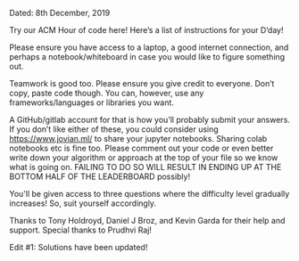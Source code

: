 Dated: 8th December, 2019

Try our ACM Hour of code here! Here’s a list of instructions for your D’day!

Please ensure you have access to a laptop, a good internet connection, and perhaps a notebook/whiteboard in case you would like to figure something out.

Teamwork is good too. Please ensure you give credit to everyone. Don’t copy, paste code though. You can, however, use any frameworks/languages or libraries you want.

A GitHub/gitlab account for that is how you’ll probably submit your answers. If you don’t like either of these, you could consider using https://www.jovian.ml/ to share your jupyter notebooks. Sharing colab notebooks etc is fine too. Please comment out your code or even better write down your algorithm or approach at the top of your file so we know what is going on. FAILING TO DO SO WILL RESULT IN ENDING UP AT THE BOTTOM HALF OF THE LEADERBOARD possibly!

You'll be given access to three questions where the difficulty level gradually increases! So, suit yourself accordingly.

Thanks to Tony Holdroyd, Daniel J Broz, and Kevin Garda for their help and support. Special thanks to Prudhvi Raj!

Edit #1: Solutions have been updated!
